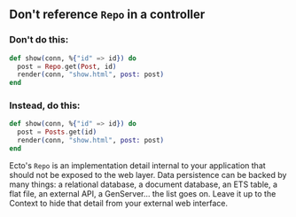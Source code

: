 ## Don't reference `Repo` in a controller

### Don't do this:

```elixir
def show(conn, %{"id" => id}) do
  post = Repo.get(Post, id)
  render(conn, "show.html", post: post)
end
```

### Instead, do this:

```elixir
def show(conn, %{"id" => id}) do
  post = Posts.get(id)
  render(conn, "show.html", post: post)
end
```

Ecto's `Repo` is an implementation detail internal to your application that should not be exposed to the web layer. Data persistence can be backed by many things: a relational database, a document database, an ETS table, a flat file, an external API, a GenServer… the list goes on. Leave it up to the Context to hide that detail from your external web interface.
